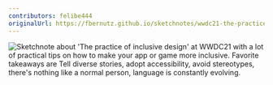 ```yaml
---
contributors: felibe444
originalUrl: https://fbernutz.github.io/sketchnotes/wwdc21-the-practice-of-inclusive-design/
---
```


![Sketchnote about 'The practice of inclusive design' at WWDC21 with a lot of practical tips on how to make your app or game more inclusive. Favorite takeaways are Tell diverse stories, adopt accessibility, avoid stereotypes, there's nothing like a normal person, language is constantly evolving.][sketchnote]

[sketchnote]: https://fbernutz.github.io/images/sketchnotes/wwdc21-the-practice-of-inclusive-design.jpg
